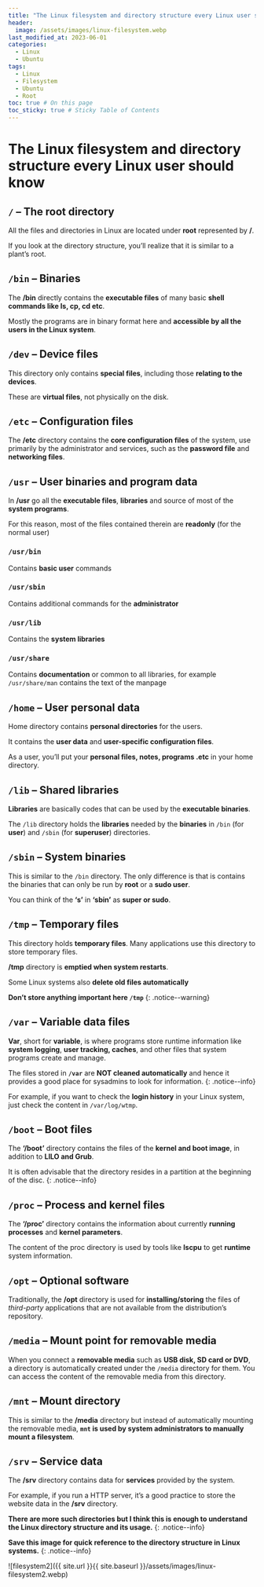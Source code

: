 ```yaml
---
title: "The Linux filesystem and directory structure every Linux user should know"
header:
  image: /assets/images/linux-filesystem.webp
last_modified_at: 2023-06-01
categories:
  - Linux
  - Ubuntu
tags:
  - Linux
  - Filesystem
  - Ubuntu
  - Root
toc: true # On this page
toc_sticky: true # Sticky Table of Contents
---
```

# The Linux filesystem and directory structure every Linux user should know

## `/` – The root directory

All the files and directories in Linux are located under **root** represented by **/**.

If you look at the directory structure, you’ll realize that it is similar to a plant’s root.

## `/bin` – Binaries

The **/bin** directly contains the **executable files** of many basic **shell commands like ls, cp, cd etc**.

Mostly the programs are in binary format here and **accessible by all the users in the Linux system**.

## `/dev` – Device files

This directory only contains **special files**, including those **relating to the devices**.

These are **virtual files**, not physically on the disk.

## `/etc` – Configuration files

The **/etc** directory contains the **core configuration files** of the system, use primarily by the administrator and services, such as the **password file** and **networking files**.

## `/usr` – User binaries and program data

In **/usr** go all the **executable files**, **libraries** and source of most of the **system programs**.

For this reason, most of the files contained therein are **read­only** (for the normal user)

### `/usr/bin`
Contains **basic user** commands

### `/usr/sbin`
Contains additional commands for the **administrator**

### `/usr/lib`
Contains the **system libraries**

### `/usr/share`
Contains **documentation** or common to all libraries, for example `/usr/share/man` contains the text of the manpage

## `/home` – User personal data

Home directory contains **personal directories** for the users. 

It contains the **user data** and **user-specific configuration files**.

As a user, you’ll put your **personal files, notes, programs .etc** in your home directory.

## `/lib` – Shared libraries

**Libraries** are basically codes that can be used by the **executable binaries**. 

The `/lib` directory holds the **libraries** needed by the **binaries** in `/bin` (for **user**) and `/sbin` (for **superuser**) directories.

## `/sbin` – System binaries

This is similar to the `/bin` directory. The only difference is that is contains the binaries that can only be run by **root** or a **sudo user**.

You can think of the **‘s’** in **‘sbin’** as **super or sudo**.

## `/tmp` – Temporary files

This directory holds **temporary files**. Many applications use this directory to store temporary files.

**/tmp** directory is **emptied when system restarts**. 

Some Linux systems also **delete old files automatically**

**Don’t store anything important here `/tmp`**
{: .notice--warning}

## `/var` – Variable data files

**Var**, short for **variable**, is where programs store runtime information like **system logging**, **user tracking, caches**, and other files that system programs create and manage.

The files stored in **`/var`** are **NOT cleaned automatically** and hence it provides a good place for sysadmins to look for information.
{: .notice--info}

For example, if you want to check the **login history** in your Linux system, just check the content in `/var/log/wtmp`.

## `/boot` – Boot files

The **‘/boot’** directory contains the files of the **kernel and boot image**, in addition to **LILO and Grub**.

It is often advisable that the directory resides in a partition at the beginning of the disc.
{: .notice--info}

## `/proc` – Process and kernel files

The **‘/proc’** directory contains the information about currently **running processes** and **kernel parameters**.

The content of the proc directory is used by tools like **lscpu** to get **runtime** system information.

## `/opt` – Optional software

Traditionally, the **/opt** directory is used for **installing/storing** the files of *third-party* applications that are not available from the distribution’s repository.

## `/media` – Mount point for removable media

When you connect a **removable media** such as **USB disk, SD card or DVD**, a directory is automatically created under the `/media` directory for them. You can access the content of the removable media from this directory.

## `/mnt` – Mount directory

This is similar to the **/media** directory but instead of automatically mounting the removable media, **`mnt` is used by system administrators to manually mount a filesystem**.

## `/srv` – Service data

The **/srv** directory contains data for **services** provided by the system.

For example, if you run a HTTP server, it’s a good practice to store the website data in the **/srv** directory.

**There are more such directories but I think this is enough to understand the Linux directory structure and its usage.**
{: .notice--info}

**Save this image for quick reference to the directory structure in Linux systems.**
{: .notice--info}

![filesystem2]({{ site.url }}{{ site.baseurl }}/assets/images/linux-filesystem2.webp)
